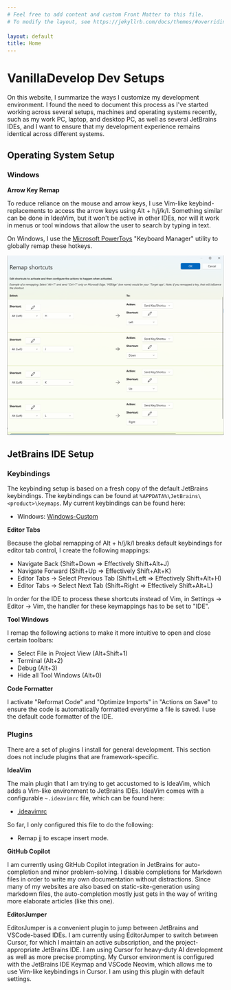 ```yaml
---
# Feel free to add content and custom Front Matter to this file.
# To modify the layout, see https://jekyllrb.com/docs/themes/#overriding-theme-defaults

layout: default
title: Home
---
```


# VanillaDevelop Dev Setups

On this website, I summarize the ways I customize my development environment.
I found the need to document this process as I've started working across several setups, machines and operating systems
recently, such as my work PC, laptop, and desktop PC, as well as several JetBrains IDEs, and I want to ensure that
my development experience remains identical across different systems.

## Operating System Setup

### Windows

**Arrow Key Remap**

To reduce reliance on the mouse and arrow keys, I use Vim-like keybind-replacements to access the arrow keys using
Alt + h/j/k/l. Something similar can be done in IdeaVim, but it won't be active in other IDEs, nor will it work in
menus or tool windows that allow the user to search by typing in text.

On Windows, I use the [Microsoft PowerToys](https://learn.microsoft.com/en-us/windows/powertoys/) "Keyboard Manager"
utility to globally remap these hotkeys.

![Keyboard Remapping using PowerToys](assets/images/windows-keyboard-remap.png)

## JetBrains IDE Setup

### Keybindings

The keybinding setup is based on a fresh copy of the default JetBrains keybindings. The keybindings can be found at
`%APPDATA%\JetBrains\<product>\keymaps`. My current keybindings can be found here:

- Windows: [Windows-Custom](assets/files/Windows-Custom.xml)

**Editor Tabs**

Because the global remapping of Alt + h/j/k/l breaks default keybindings for editor tab control, I create the following
mappings:

- Navigate Back (Shift+Down => Effectively Shift+Alt+J)
- Navigate Forward (Shift+Up => Effectively Shift+Alt+K)
- Editor Tabs -> Select Previous Tab (Shift+Left => Effectively Shift+Alt+H)
- Editor Tabs -> Select Next Tab (Shift+Right => Effectively Shift+Alt+L)

In order for the IDE to process these shortcuts instead of Vim, in Settings -> Editor -> Vim, the handler for
these keymappings has to be set to "IDE".

**Tool Windows**

I remap the following actions to make it more intuitive to open and close certain toolbars:

- Select File in Project View (Alt+Shift+1)
- Terminal (Alt+2)
- Debug (Alt+3)
- Hide all Tool Windows (Alt+0)

**Code Formatter**

I activate "Reformat Code" and "Optimize Imports" in "Actions on Save" to ensure the code is automatically formatted
everytime a file is saved. I use the default code formatter of the IDE.

### Plugins

There are a set of plugins I install for general development. This section does not include plugins that are
framework-specific.

**IdeaVim**

The main plugin that I am trying to get accustomed to is IdeaVim, which adds a Vim-like environment to JetBrains IDEs.
IdeaVim comes with a configurable `~.ideavimrc` file, which can be found here:

- [.ideavimrc](assets/files/ideavimrc)

So far, I only configured this file to do the following:

- Remap jj to escape insert mode.

**GitHub Copilot**

I am currently using GitHub Copilot integration in JetBrains for auto-completion and minor problem-solving.
I disable completions for Markdown files in order to write my own documentation without distractions. Since many of
my websites are also based on static-site-generation using markdown files, the auto-completion mostly just gets in the
way of writing more elaborate articles (like this one).

**EditorJumper**

EditorJumper is a convenient plugin to jump between JetBrains and VSCode-based IDEs. I am currently using EditorJumper
to switch between Cursor, for which I maintain an active subscription, and the project-appropriate JetBrains IDE.
I am using Cursor for heavy-duty AI development as well as more precise prompting. My Cursor environment is configured
with the JetBrains IDE Keymap and VSCode Neovim, which allows me to use Vim-like keybindings in Cursor. I am using
this plugin with default settings.




